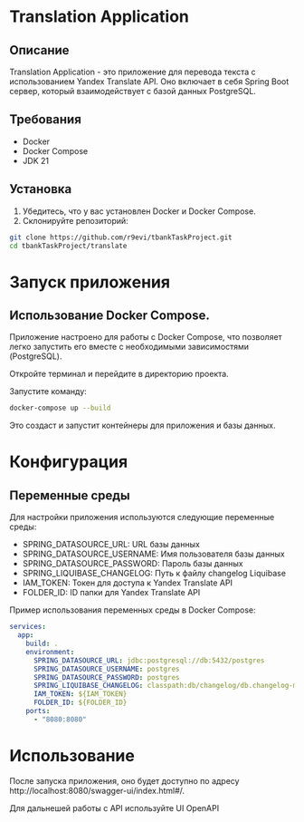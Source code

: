 # Translation Application

## Описание

Translation Application - это приложение для перевода текста с использованием Yandex Translate API. Оно включает в себя Spring Boot сервер, который взаимодействует с базой данных PostgreSQL.

## Требования

- Docker
- Docker Compose
- JDK 21

## Установка

1. Убедитесь, что у вас установлен Docker и Docker Compose.
2. Склонируйте репозиторий:

```bash
git clone https://github.com/r9evi/tbankTaskProject.git
cd tbankTaskProject/translate
```

# Запуск приложения
## Использование Docker Compose.

Приложение настроено для работы с Docker Compose, что позволяет легко запустить его вместе с необходимыми зависимостями (PostgreSQL).

Откройте терминал и перейдите в директорию проекта.

Запустите команду:

```bash
docker-compose up --build
```
Это создаст и запустит контейнеры для приложения и базы данных.

# Конфигурация
## Переменные среды
Для настройки приложения используются следующие переменные среды:

- SPRING_DATASOURCE_URL: URL базы данных
- SPRING_DATASOURCE_USERNAME: Имя пользователя базы данных
- SPRING_DATASOURCE_PASSWORD: Пароль базы данных
- SPRING_LIQUIBASE_CHANGELOG: Путь к файлу changelog Liquibase
- IAM_TOKEN: Токен для доступа к Yandex Translate API
- FOLDER_ID: ID папки для Yandex Translate API

Пример использования переменных среды в Docker Compose:
```yaml
services:
  app:
    build: .
    environment:
      SPRING_DATASOURCE_URL: jdbc:postgresql://db:5432/postgres
      SPRING_DATASOURCE_USERNAME: postgres
      SPRING_DATASOURCE_PASSWORD: postgres
      SPRING_LIQUIBASE_CHANGELOG: classpath:db/changelog/db.changelog-master.yaml
      IAM_TOKEN: ${IAM_TOKEN}
      FOLDER_ID: ${FOLDER_ID}
    ports:
      - "8080:8080"
```

# Использование
После запуска приложения, оно будет доступно по адресу http://localhost:8080/swagger-ui/index.html#/.

Для дальнешей работы с API используйте UI OpenAPI
